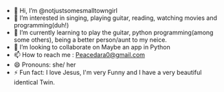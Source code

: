 - 👋 Hi, I’m @notjustsomesmalltowngirl
- 👀 I’m interested in singing, playing guitar, reading, watching movies and programming(duh!)
- 🌱 I’m currently learning to play the guitar, python programming(among some others), being a better person/aunt to my neice.
- 💞️ I’m looking to collaborate on Maybe an app in Python
- 📫 How to reach me : Peacedara0@gmail.com
- 😄 Pronouns: she/ her
- ⚡ Fun fact: I love Jesus, I'm very Funny and I have a very beautiful identical Twin.

<!---
notjustsomesmalltowngirl/notjustsomesmalltowngirl is a ✨ special ✨ repository because its `README.md` (this file) appears on your GitHub profile.
You can click the Preview link to take a look at your changes.
--->
